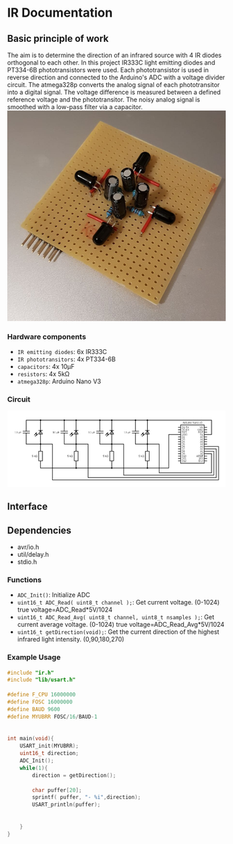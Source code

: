 # IR Documentation

## Basic principle of work
The aim is to determine the direction of an infrared source with 4 IR diodes orthogonal to each other.
In this project IR333C light emitting diodes and PT334-6B phototransistors were used.
Each phototransistor is used in reverse direction and connected to the Arduino's ADC with a voltage divider circuit.
The atmega328p converts the analog signal of each phototransitor into a digital signal. The voltage difference is measured between a defined reference voltage and the phototransitor. The noisy analog signal is smoothed with a low-pass filter via a capacitor.
![alt text](images/img.jpg "final")

### Hardware components
* `IR emitting diodes`: 6x IR333C 
* `IR phototransitors`: 4x PT334-6B 
* `capacitors`: 4x 10µF
* `resistors`: 4x 5kΩ
* `atmega328p`: Arduino Nano V3

### Circuit
![alt text](images/circuit.png "circuit")

## Interface

## Dependencies
* avr/io.h
* util/delay.h
* stdio.h

### Functions
* `ADC_Init()`: Initialize ADC
* `uint16_t ADC_Read( uint8_t channel );`: Get current voltage. (0-1024) true voltage=ADC_Read*5V/1024
* `uint16_t ADC_Read_Avg( uint8_t channel, uint8_t nsamples );`:  Get current average voltage. (0-1024) true voltage=ADC_Read_Avg*5V/1024
* `uint16_t getDirection(void);`: Get the current direction of the highest infrared light intensity. (0,90,180,270)

### Example Usage
```c++
#include "ir.h"
#include "lib/usart.h"

#define F_CPU 16000000
#define FOSC 16000000 
#define BAUD 9600
#define MYUBRR FOSC/16/BAUD-1


int main(void){
    USART_init(MYUBRR);
    uint16_t direction;
    ADC_Init();
    while(1){
        direction = getDirection();

    	char puffer[20];
		sprintf( puffer, "- %i",direction);
	  	USART_println(puffer);


    }
}
```



